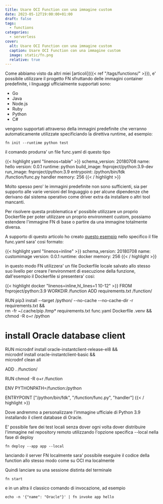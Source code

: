 ```yaml
---
title: Usare OCI Function con una immagine custom
date: 2023-05-12T19:00:00+01:00
draft: false
tags:
  - functions
categories:
  - serverless
cover:
  alt: Usare OCI Function con una immagine custom
  caption: Usare OCI Function con una immagine custom
  image: static/fn.png
  relative: true
---
```


Come abbiamo visto da altri miei [articoli]({{< ref "/tags/functions/" >}}), e' possibile utilizzare il progetto FN sfruttando delle immagini container predefinite, i linguaggi ufficialmente supportati sono:

* Go
* Java
* Node.js
* Ruby
* Python
* C#

vengono supportati attraverso della immagini predefinite che verranno automaticamente utilizzate specificiando la direttiva runtime, ad esempio:

```console
fn init --runtime python test
```

il comando produrra' un file func.yaml di questo tipo

{{< highlight yaml "linenos=table" >}}
schema_version: 20180708
name: hello
version: 0.0.1
runtime: python
build_image: fnproject/python:3.9-dev
run_image: fnproject/python:3.9
entrypoint: /python/bin/fdk /function/func.py handler
memory: 256
{{< / highlight >}}

Molto spesso pero' le immagini predefinite non sono sufficienti, sia per supporto alle varie versioni del linguaggio o per alcune dipendenze che derivano dal sistema operativo come driver extra da installare o altri tool mancanti.

Per risolvere questa problematica e' possibile utilizzare un proprio Dockerfile per poter utilizzare un proprio environment custom, possiamo estendere l'immagine FN di base o partire da una immagine totalmente diversa.

A supporto di questo articolo ho creato [questo esempio](https://github.com/enricopesce/fn-examples/tree/main/customimage)
nello specifico il file func.yaml sara' cosi formato:

{{< highlight yaml "linenos=inline" >}}
schema_version: 20180708
name: customimage
version: 0.0.1
runtime: docker
memory: 256
{{< / highlight >}}

in questo modo FN utilizzera' un file Dockerfile locale salvato allo stesso suo livello per creare l'environment di esecuzione della funzione, dall'esempio il Dockerfile si presentera' cosi:

{{< highlight docker "linenos=inline,hl_lines=1 10-12" >}}
FROM fnproject/python:3.9
WORKDIR /function
ADD requirements.txt /function/

RUN pip3 install --target /python/ --no-cache --no-cache-dir -r requirements.txt &&\
    rm -fr ~/.cache/pip /tmp* requirements.txt func.yaml Dockerfile .venv &&\
    chmod -R o+r /python

# install Oracle database client
RUN microdnf install oracle-instantclient-release-el8 &&\
    microdnf install oracle-instantclient-basic &&\
    microdnf clean all

ADD . /function/

RUN chmod -R o+r /function

ENV PYTHONPATH=/function:/python

ENTRYPOINT ["/python/bin/fdk", "/function/func.py", "handler"]
{{< / highlight >}}

Dove andremmo a personalizzare l'immagine ufficiale di Python 3.9 installando il client database di Oracle.

E' possibile fare dei test locali senza dover ogni volta dover distribuire l'immagine nel repository remoto utilizzando l'opzione specifica --local nella fase di deploy

```console
fn deploy --app app --local
```

lanciando il server FN localmente sara' possibile eseguire il codice della function allo stesso modo come su OCI ma localmente

Quindi lanciare su una sessione distinta del terminale

```console
fn start
```

e in un altra il classico comando di invocazione, ad esempio

```console
echo -n '{"name": "Oracle"}' | fn invoke app hello
```
